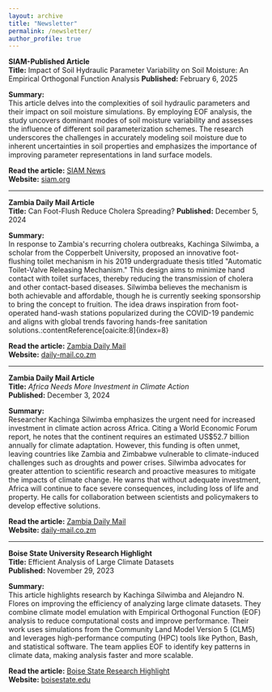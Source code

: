 ```yaml
---
layout: archive
title: "Newsletter"
permalink: /newsletter/
author_profile: true
---
```


**SIAM-Published Article**  
**Title:** Impact of Soil Hydraulic Parameter Variability on Soil Moisture: An Empirical Orthogonal Function Analysis 
**Published:** February 6, 2025  

**Summary:**  
This article delves into the complexities of soil hydraulic parameters and their impact on soil moisture simulations. By employing EOF analysis, the study uncovers dominant modes of soil moisture variability and assesses the influence of different soil parameterization schemes. The research underscores the challenges in accurately modeling soil moisture due to inherent uncertainties in soil properties and emphasizes the importance of improving parameter representations in land surface models.

**Read the article:** [SIAM News](https://www.siam.org/publications/siam-news/articles/impact-of-soil-hydraulic-parameter-variability-on-soil-moisture-an-empirical-orthogonal-function-analysis)  
**Website:** [siam.org](https://www.siam.org)

---
**Zambia Daily Mail Article**  
**Title:** Can Foot-Flush Reduce Cholera Spreading? 
**Published:** December 5, 2024  

**Summary:**  
In response to Zambia's recurring cholera outbreaks, Kachinga Silwimba, a scholar from the Copperbelt University, proposed an innovative foot-flushing toilet mechanism in his 2019 undergraduate thesis titled "Automatic Toilet-Valve Releasing Mechanism." This design aims to minimize hand contact with toilet surfaces, thereby reducing the transmission of cholera and other contact-based diseases. Silwimba believes the mechanism is both achievable and affordable, though he is currently seeking sponsorship to bring the concept to fruition. The idea draws inspiration from foot-operated hand-wash stations popularized during the COVID-19 pandemic and aligns with global trends favoring hands-free sanitation solutions.:contentReference[oaicite:8]{index=8}

**Read the article:** [Zambia Daily Mail](https://www.daily-mail.co.zm/2024/12/05/can-foot-flush-reduce-cholera-spreading/)  
**Website:** [daily-mail.co.zm](https://www.daily-mail.co.zm)


---
**Zambia Daily Mail Article**  
**Title:** *Africa Needs More Investment in Climate Action*  
**Published:** December 3, 2024  

**Summary:**  
Researcher Kachinga Silwimba emphasizes the urgent need for increased investment in climate action across Africa. Citing a World Economic Forum report, he notes that the continent requires an estimated US$52.7 billion annually for climate adaptation. However, this funding is often unmet, leaving countries like Zambia and Zimbabwe vulnerable to climate-induced challenges such as droughts and power crises.
Silwimba advocates for greater attention to scientific research and proactive measures to mitigate the impacts of climate change. He warns that without adequate investment, Africa will continue to face severe consequences, including loss of life and property. He calls for collaboration between scientists and policymakers to develop effective solutions.

**Read the article:** [Zambia Daily Mail](https://www.daily-mail.co.zm/2024/12/03/africa-needs-more-investment-in-climate-action/)  
**Website:** [daily-mail.co.zm](https://www.daily-mail.co.zm)


---
**Boise State University Research Highlight**  
**Title:** Efficient Analysis of Large Climate Datasets  
**Published:** November 29, 2023  

**Summary:**  
This article highlights research by Kachinga Silwimba and Alejandro N. Flores on improving the efficiency of analyzing large climate datasets. They combine climate model emulation with Empirical Orthogonal Function (EOF) analysis to reduce computational costs and improve performance. Their work uses simulations from the Community Land Model Version 5 (CLM5) and leverages high-performance computing (HPC) tools like Python, Bash, and statistical software. The team applies EOF to identify key patterns in climate data, making analysis faster and more scalable.

**Read the article:** [Boise State Research Highlight](https://www.boisestate.edu/rcs/2023/11/29/research-highlight-efficient-analysis-of-large-climate-datasets/)  
**Website:** [boisestate.edu](https://www.boisestate.edu)



